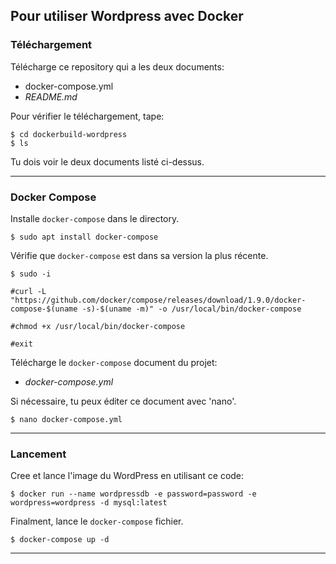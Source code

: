 ## Pour utiliser Wordpress avec Docker
### Téléchargement

Télécharge ce repository qui a les deux documents:

 * docker-compose.yml
 * _README.md_

Pour vérifier le téléchargement, tape:
```
$ cd dockerbuild-wordpress
$ ls
```

Tu dois voir le deux documents listé ci-dessus.

---
### Docker Compose

Installe ```docker-compose``` dans le directory.

```
$ sudo apt install docker-compose
```

Vérifie que ```docker-compose``` est dans sa version la plus récente.

```
$ sudo -i
```

```
#curl -L "https://github.com/docker/compose/releases/download/1.9.0/docker-compose-$(uname -s)-$(uname -m)" -o /usr/local/bin/docker-compose

#chmod +x /usr/local/bin/docker-compose

#exit
```

Télécharge le ```docker-compose``` document du projet:

 * _docker-compose.yml_

Si nécessaire, tu peux éditer ce document avec 'nano'.

```
$ nano docker-compose.yml
```

---
### Lancement

Cree et lance l'image du WordPress en utilisant ce code:

```
$ docker run --name wordpressdb -e password=password -e wordpress=wordpress -d mysql:latest
```

Finalment, lance le ```docker-compose``` fichier.

```
$ docker-compose up -d
```
---

